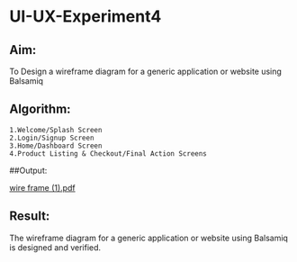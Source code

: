 # UI-UX-Experiment4

## Aim:
To Design a wireframe diagram for a generic application or website using Balsamiq

## Algorithm:
```
1.Welcome/Splash Screen
2.Login/Signup Screen
3.Home/Dashboard Screen
4.Product Listing & Checkout/Final Action Screens
```
##Output:


[wire frame (1).pdf](https://github.com/user-attachments/files/20735270/wire.frame.1.pdf)


## Result:
The wireframe diagram for a generic application or website using Balsamiq is designed and verified.


